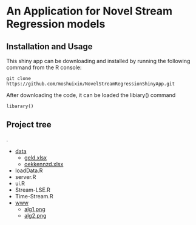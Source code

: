 # An Application for Novel Stream Regression models 
Installation and Usage
--
This shiny app can be downloading and installed by running the following command from the R console:
```
git clone https://github.com/moshuixin/NovelStreamRegressionShinyApp.git
```
After downloading the code, it can be loaded the libiary() command
```
libarary()
```
Project tree
--
.
* [data](./data)
   * [geld.xlsx](./data/geld2.xlsx)
   * [oekkennzd.xlsx](./data/oekkennzd.xlsx)
* loadData.R
* server.R
* ui.R
* Stream-LSE.R
* Time-Stream.R
* [www](./www)
  * [alg1.png](./www/alg1.png)
  * [alg2.png](./www/alg2.png)

